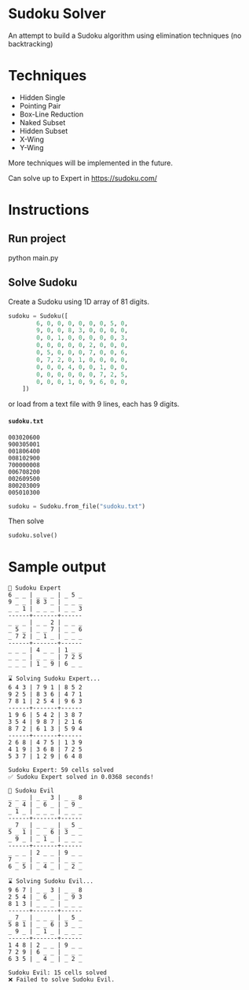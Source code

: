 # Sudoku Solver

An attempt to build a Sudoku algorithm using elimination techniques (no backtracking)

# Techniques

- Hidden Single
- Pointing Pair
- Box-Line Reduction
- Naked Subset
- Hidden Subset
- X-Wing
- Y-Wing

More techniques will be implemented in the future.

Can solve up to Expert in https://sudoku.com/

# Instructions

## Run project

python main.py

## Solve Sudoku

Create a Sudoku using 1D array of 81 digits.

```python
sudoku = Sudoku([
        6, 0, 0, 0, 0, 0, 0, 5, 0,
        9, 0, 0, 8, 3, 0, 0, 0, 0,
        0, 0, 1, 0, 0, 0, 0, 0, 3,
        0, 0, 0, 0, 0, 2, 0, 0, 0,
        0, 5, 0, 0, 0, 7, 0, 0, 6,
        0, 7, 2, 0, 1, 0, 0, 0, 0,
        0, 0, 0, 4, 0, 0, 1, 0, 0,
        0, 0, 0, 0, 0, 0, 7, 2, 5,
        0, 0, 0, 1, 0, 9, 6, 0, 0,
    ])
```

or load from a text file with 9 lines, each has 9 digits.

#### **`sudoku.txt`**

```
003020600
900305001
001806400
008102900
700000008
006708200
002609500
800203009
005010300
```

```python
sudoku = Sudoku.from_file("sudoku.txt")
```

Then solve

```python
sudoku.solve()
```

# Sample output

```
🔢 Sudoku Expert
6 _ _ | _ _ _ | _ 5 _
9 _ _ | 8 3 _ | _ _ _
_ _ 1 | _ _ _ | _ _ 3
------+-------+------
_ _ _ | _ _ 2 | _ _ _
_ 5 _ | _ _ 7 | _ _ 6
_ 7 2 | _ 1 _ | _ _ _
------+-------+------
_ _ _ | 4 _ _ | 1 _ _
_ _ _ | _ _ _ | 7 2 5
_ _ _ | 1 _ 9 | 6 _ _

⌛ Solving Sudoku Expert...
6 4 3 | 7 9 1 | 8 5 2
9 2 5 | 8 3 6 | 4 7 1
7 8 1 | 2 5 4 | 9 6 3
------+-------+------
1 9 6 | 5 4 2 | 3 8 7
3 5 4 | 9 8 7 | 2 1 6
8 7 2 | 6 1 3 | 5 9 4
------+-------+------
2 6 8 | 4 7 5 | 1 3 9
4 1 9 | 3 6 8 | 7 2 5
5 3 7 | 1 2 9 | 6 4 8

Sudoku Expert: 59 cells solved
✅ Sudoku Expert solved in 0.0368 seconds!
```

```
🔢 Sudoku Evil
_ _ _ | _ _ 3 | _ _ 8
2 _ 4 | _ 6 _ | _ 9 _
_ 1 _ | _ _ _ | _ _ _
------+-------+------
_ 7 _ | _ _ _ | _ 5 _
5 _ 1 | _ _ 6 | 3 _ _
_ 9 _ | _ 1 _ | _ _ _
------+-------+------
_ _ _ | 2 _ _ | 9 _ _
7 _ _ | _ _ _ | _ _ _
6 _ 5 | _ 4 _ | _ 2 _

⌛ Solving Sudoku Evil...
9 6 7 | _ _ 3 | _ _ 8
2 5 4 | _ 6 _ | _ 9 3
8 1 3 | _ _ _ | _ _ _
------+-------+------
_ 7 _ | _ _ _ | _ 5 _
5 8 1 | _ _ 6 | 3 _ _
_ 9 _ | _ 1 _ | _ _ _
------+-------+------
1 4 8 | 2 _ _ | 9 _ _
7 2 9 | 6 _ _ | _ _ _
6 3 5 | _ 4 _ | _ 2 _

Sudoku Evil: 15 cells solved
❌ Failed to solve Sudoku Evil.
```
